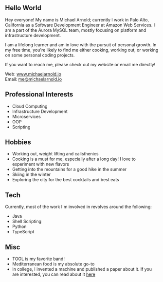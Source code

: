 ## Hello World
Hey everyone! My name is Michael Arnold; currently I work in Palo Alto, California
as a Software Development Engineer at Amazon Web Services. I am a part of the
Aurora MySQL team, mostly focusing on platform and infrastructure development.

I am a lifelong learner and am in love with the pursuit of personal growth. In my
free time, you're likely to find me either cooking, working out, or working on
some personal coding projects.

If you want to reach me, please check out my website or email me directly!

Web: www.michaelarnold.io \
Email: me@michaelarnold.io

## Professional Interests
* Cloud Computing
* Infrastructure Development
* Microservices
* OOP
* Scripting

## Hobbies
* Working out, weight lifting and calisthenics
* Cooking is a must for me, especially after a long day! I love to experiment
  with new flavors
* Getting into the mountains for a good hike in the summer
* Skiing in the winter
* Exploring the city for the best cocktails and best eats

## Tech
Currently, most of the work I'm involved in revolves around the following:
* Java
* Shell Scripting
* Python
* TypeScript

## Misc
* TOOL is my favorite band!
* Mediterranean food is my absolute go-to
* In college, I invented a machine and published a paper about it. If you are
  interested, you can read about it [here](https://doi.org/10.1063/5.0066218)
